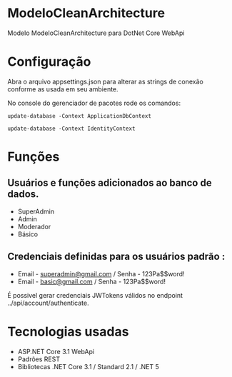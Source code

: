 # ModeloCleanArchitecture

Modelo ModeloCleanArchitecture para DotNet Core WebApi

# Configuração
Abra o arquivo appsettings.json para alterar as strings de conexão conforme as usada em seu ambiente.

No console do gerenciador de pacotes rode os comandos:
``` shell
update-database -Context ApplicationDbContext
```

``` shell
update-database -Context IdentityContext
```

# Funções

## Usuários e funções adicionados ao banco de dados.

- SuperAdmin
- Admin
- Moderador
- Básico

## Credenciais definidas para os usuários padrão :

- Email - superadmin@gmail.com / Senha - 123Pa$$word!
- Email - basic@gmail.com / Senha - 123Pa$$word!

É possivel gerar credenciais JWTokens válidos no endpoint ../api/account/authenticate.


# Tecnologias usadas

- ASP.NET Core 3.1 WebApi
- Padrões REST
- Bibliotecas .NET Core 3.1 / Standard 2.1 / .NET 5